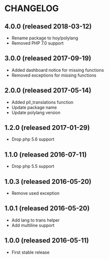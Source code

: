 # CHANGELOG

## 4.0.0 (released 2018-03-12)

- Rename package to hoy/polylang
- Removed PHP 7.0 support

## 3.0.0 (released 2017-09-19)

- Added dashboard notice for missing functions
- Removed exceptions for missing functions

## 2.0.0 (released 2017-05-14)

- Added pll_translations function
- Update package name
- Update polylang version

## 1.2.0 (released 2017-01-29)

- Drop php 5.6 support

## 1.1.0 (released 2016-07-11)

- Drop php 5.5 support

## 1.0.3 (released 2016-05-20)

- Remove used exception

## 1.0.1 (released 2016-05-20)

- Add lang to trans helper
- Add multiline support

## 1.0.0 (released 2016-05-11)

- First stable release
